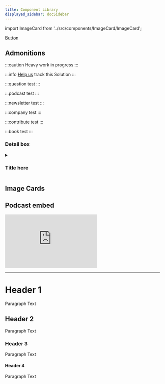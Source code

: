 ```yaml
---
title: Component Library
displayed_sidebar: docSidebar
---
```


import ImageCard from '../src/components/ImageCard/ImageCard';

<a href="https://www.example.com" class="doc-button">Button</a>

## Admonitions

:::caution
Heavy work in progress
:::

:::info [Help us](contribute) track this Solution
:::

:::question
test
:::

:::podcast
test
:::

:::newsletter
test
:::

:::company
test
:::

:::contribute
test
:::

:::book
test
:::

### Detail box

<details>
  <summary><h3>Title here</h3></summary>
  <div>
    <div>
      <h2>Header</h2>
      <p>Paragraph</p>
    </div>
  </div>
</details>

## Image Cards

<div style={{ display: 'flex', flexWrap: 'wrap'}}>
    <ImageCard
    title="Image card example"
    description="Image card description. Note character limit has elipses cutoff"
    imageUrl="/img/recycled-plastics.png"
    linkUrl="../solution-recycled-plastics"
    />
    <ImageCard
    title="Image card example"
    description="Transforming discarded plastics into useful products, reducing plastic waste and its impact on the environment."
    imageUrl="/img/recycled-plastics.png"
    linkUrl="../solution-recycled-plastics"
    />
</div>

## Podcast embed

<iframe 
  allow="autoplay *; encrypted-media *; fullscreen *; clipboard-write" 
  frameBorder="0" 
  height="175" 
  style={{width:'100%', maxWidth:'660px', overflow:'hidden', borderRadius:'10px'}} 
  sandbox="allow-forms allow-popups allow-same-origin allow-scripts allow-storage-access-by-user-activation allow-top-navigation-by-user-activation" 
  src="https://podcasts.apple.com/us/podcast/what-do-you-do-with-a-100-hour-battery/id1593204897?i=1000638538550&uo=4"
/>

<iframe 
    id="embedPlayer" 
    src="https://embed.podcasts.apple.com/us/podcast/the-future-of-natural-gas/id1593204897?i=1000544414574&itsct=podcast_box_player&itscg=30200&ls=1&theme=auto" 
    height="175px" 
    frameBorder="0" 
    sandbox="allow-forms allow-popups allow-same-origin allow-scripts allow-top-navigation-by-user-activation" 
    allow="autoplay *; encrypted-media *; clipboard-write" 
    style={{ 
        width: '100%', 
        maxWidth: '660px', 
        overflow: 'hidden', 
        borderRadius: '10px', 
        transform: 'translateZ(0px)', 
        animation: '2s ease 0s 6 normal none running loadingIndicator', 
        backgroundColor: 'rgb(228, 228, 228)' 
    }}
></iframe>

---

# Header 1

Paragraph Text

## Header 2

Paragraph Text

### Header 3

Paragraph Text

#### Header 4

Paragraph Text


